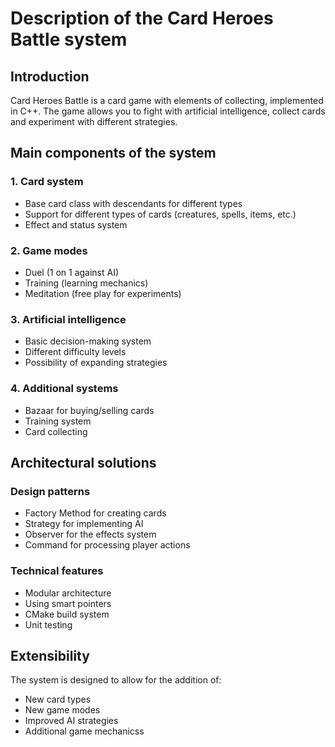 # Description of the Card Heroes Battle system

## Introduction
Card Heroes Battle is a card game with elements of collecting, implemented in C++. The game allows you to fight with artificial intelligence, collect cards and experiment with different strategies.

## Main components of the system

### 1. Card system
- Base card class with descendants for different types
- Support for different types of cards (creatures, spells, items, etc.)
- Effect and status system

### 2. Game modes
- Duel (1 on 1 against AI)
- Training (learning mechanics)
- Meditation (free play for experiments)

### 3. Artificial intelligence
- Basic decision-making system
- Different difficulty levels
- Possibility of expanding strategies

### 4. Additional systems
- Bazaar for buying/selling cards
- Training system
- Card collecting

## Architectural solutions

### Design patterns
- Factory Method for creating cards
- Strategy for implementing AI
- Observer for the effects system
- Command for processing player actions

### Technical features
- Modular architecture
- Using smart pointers
- CMake build system
- Unit testing

## Extensibility
The system is designed to allow for the addition of:
- New card types
- New game modes
- Improved AI strategies
- Additional game mechanicss
